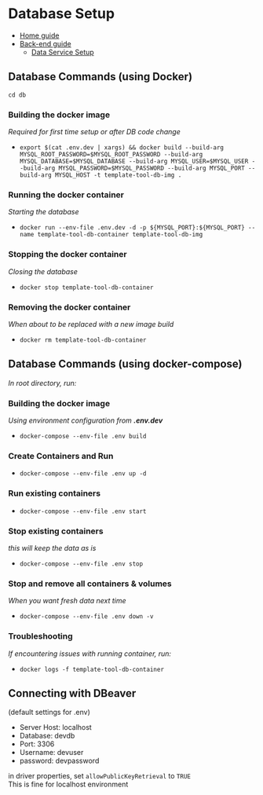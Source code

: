 # Database Setup
- [Home guide](../../README.md)
- [Back-end guide](../README.md)
  - [Data Service Setup](../data-service/README.md)

## Database Commands (using Docker)
`cd db`

### Building the docker image
*Required for first time setup or after DB code change*
- `export $(cat .env.dev | xargs) && docker build --build-arg MYSQL_ROOT_PASSWORD=$MYSQL_ROOT_PASSWORD --build-arg MYSQL_DATABASE=$MYSQL_DATABASE --build-arg MYSQL_USER=$MYSQL_USER --build-arg MYSQL_PASSWORD=$MYSQL_PASSWORD --build-arg MYSQL_PORT --build-arg MYSQL_HOST -t template-tool-db-img .`

### Running the docker container
*Starting the database*
- `docker run --env-file .env.dev -d -p ${MYSQL_PORT}:${MYSQL_PORT} --name template-tool-db-container template-tool-db-img`

### Stopping the docker container
*Closing the database*
- `docker stop template-tool-db-container`

### Removing the docker container
*When about to be replaced with a new image build*
- `docker rm template-tool-db-container`

## Database Commands (using docker-compose)
*In root directory, run:*

### Building the docker image
*Using environment configuration from **.env.dev***
- `docker-compose --env-file .env build`

### Create Containers and Run
- `docker-compose --env-file .env up -d`

### Run existing containers
- `docker-compose --env-file .env start`

### Stop existing containers
*this will keep the data as is*
- `docker-compose --env-file .env stop`

### Stop and remove all containers & volumes
*When you want fresh data next time*
- `docker-compose --env-file .env down -v`

### Troubleshooting
*If encountering issues with running container, run:*
- `docker logs -f template-tool-db-container`

## Connecting with DBeaver
(default settings for .env)
- Server Host: localhost
- Database: devdb
- Port: 3306
- Username: devuser
- password: devpassword

in driver properties, set `allowPublicKeyRetrieval` to `TRUE`
<br>
This is fine for localhost environment